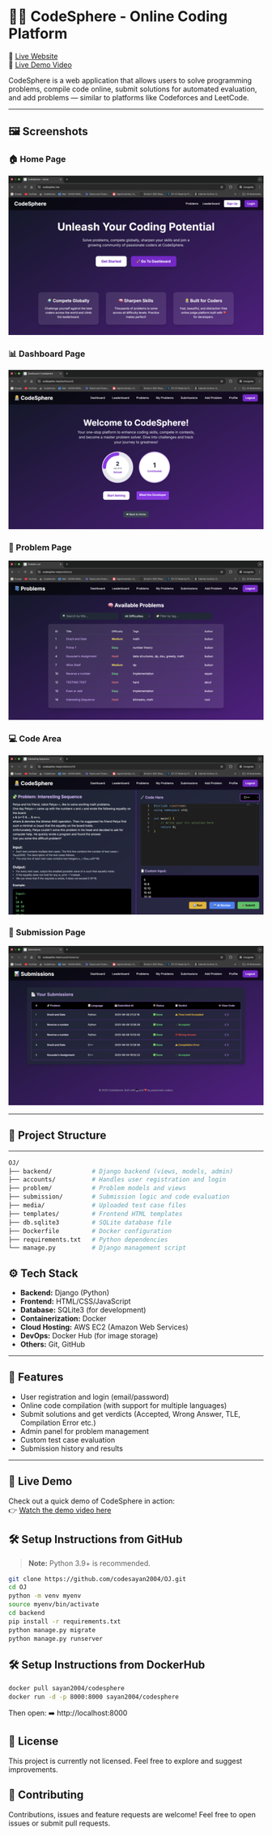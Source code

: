 # 🧑‍⚖️ CodeSphere - Online Coding Platform
🔗 [Live Website](https://www.codespher.me)  
🎥 [Live Demo Video]([https://your-video-link-here](https://www.loom.com/share/6e6c058402d240bcab52e2c7ff3ca1b5?sid=c7ad9b1d-9abf-4488-a14d-735e2b5dc817))

CodeSphere is a web application that allows users to solve programming problems, compile code online, submit solutions for automated evaluation, and add problems — similar to platforms like Codeforces and LeetCode.

---
## 🖼️ Screenshots

### 🏠 Home Page   
![Home Page](Images/home.png)

### 📊 Dashboard Page 
![Dashboard Page](Images/dashboard.png)

### 📄 Problem Page  
![Problems](Images/problems.png)

### 💻 Code Area  
![Code](Images/codearea.png)

### 📑 Submission Page  
![Submit](Images/submission.png)


---
## 📁 Project Structure
---
```bash
OJ/
├── backend/           # Django backend (views, models, admin)
├── accounts/          # Handles user registration and login
├── problem/           # Problem models and views
├── submission/        # Submission logic and code evaluation
├── media/             # Uploaded test case files
├── templates/         # Frontend HTML templates
├── db.sqlite3         # SQLite database file
├── Dockerfile         # Docker configuration
├── requirements.txt   # Python dependencies
└── manage.py          # Django management script
```

## ⚙️ Tech Stack

- **Backend:** Django (Python)
- **Frontend:** HTML/CSS/JavaScript
- **Database:** SQLite3 (for development)
- **Containerization:** Docker
- **Cloud Hosting:** AWS EC2 (Amazon Web Services)
- **DevOps:** Docker Hub (for image storage)
- **Others:** Git, GitHub
---

## 🚀 Features

- User registration and login (email/password)
- Online code compilation (with support for multiple languages)
- Submit solutions and get verdicts (Accepted, Wrong Answer, TLE, Compilation Error etc.)
- Admin panel for problem management
- Custom test case evaluation
- Submission history and results

---
## 🎥 Live Demo

Check out a quick demo of CodeSphere in action:  
👉 [Watch the demo video here]([https://your-video-link-here](https://www.loom.com/share/6e6c058402d240bcab52e2c7ff3ca1b5?sid=c7ad9b1d-9abf-4488-a14d-735e2b5dc817))

## 🛠️ Setup Instructions from GitHub
> **Note:** Python 3.9+ is recommended.

```bash
git clone https://github.com/codesayan2004/OJ.git
cd OJ
python -m venv myenv
source myenv/bin/activate
cd backend
pip install -r requirements.txt
python manage.py migrate
python manage.py runserver
```
## 🛠️ Setup Instructions from DockerHub

```bash
docker pull sayan2004/codesphere
docker run -d -p 8000:8000 sayan2004/codesphere
```
Then open:
➡️ http://localhost:8000

## 📄 License

This project is currently not licensed. Feel free to explore and suggest improvements.

## 🤝 Contributing

Contributions, issues and feature requests are welcome! Feel free to open issues or submit pull requests.
